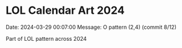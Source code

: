 # LOL Calendar Art 2024

Date: 2024-03-29 00:07:00
Message: O pattern (2,4) (commit 8/12)

Part of LOL pattern across 2024
